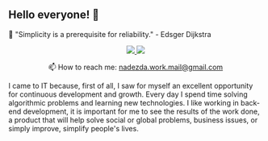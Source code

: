 ## Hello everyone! 👋

📌 "Simplicity is a prerequisite for reliability." - Edsger Dijkstra

<p align='center'>
   <a href="https://www.linkedin.com/in/nadin-kontsinebina-2a8945229/">
       <img src="https://img.shields.io/badge/linkedin-%230077B5.svg?&style=for-the-badge&logo=linkedin&logoColor=white"/>
   </a>
   <a href="https://t.me/Hello_Nadia">
       <img src="https://img.shields.io/badge/Telegram-2CA5E0?style=for-the-badge&logo=telegram&logoColor=white"/>
   </a>
<p align='center'>
   📫 How to reach me: <a href='mailto:nadezda.work.mail@gmail.com'>nadezda.work.mail@gmail.com</a>
</p>


I came to IT because, first of all, I saw for myself an excellent opportunity for continuous development and growth. Every day I spend time solving algorithmic problems and learning new technologies.
I like working in back-end development, it is important for me to see the results of the work done, a product that will help solve social or global problems, business issues, or simply improve, simplify people's lives.
